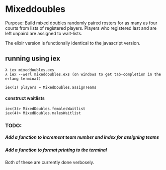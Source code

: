 # Mixeddoubles

Purpose: Build mixed doubles randomly paired rosters for as many as four courts from lists of registered players.  Players who registered last and are left unpaird are assigned to wait-lists.

The elixir version is functionally identical to the javascript version.

## running using iex

    λ iex mixeddoubles.exs
    λ iex --werl mixeddoubles.exs (on windows to get tab-completion in the erlang terminal)

    iex(1) players = MixedDoubles.assignTeams

#### construct waitlists

    iex(3)> MixedDoubles.femalesWaitlist
    iex(4)> MixedDoubles.malesWaitlist


### TODO:

  ##### Add a function to increment team number and index for assigning teams
  ##### Add a function to format printing to the terminal
  Both of these are currently done verbosely.
